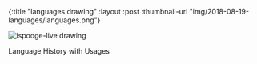 {:title "languages drawing"
 :layout :post
 :thumbnail-url "img/2018-08-19-languages/languages.png"}
 
 ![ispooge-live drawing](img/2018-08-19-languages/languages.png)
 
 Language History with Usages
